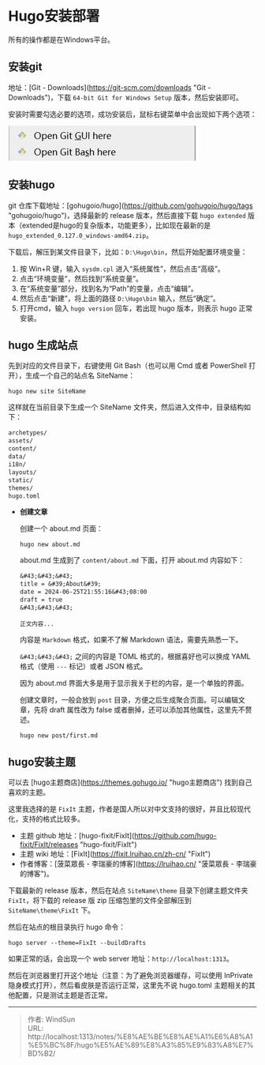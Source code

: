 # Hugo安装部署


所有的操作都是在Windows平台。

## 安装git

地址：[Git - Downloads](https://git-scm.com/downloads &#34;Git - Downloads&#34;)，下载 `64-bit Git for Windows Setup` 版本，然后安装即可。

安装时需要勾选必要的选项，成功安装后，鼠标右键菜单中会出现如下两个选项：

![](/image/image_Ov1sRufoOb.png)

## 安装hugo

git 仓库下载地址：[gohugoio/hugo](https://github.com/gohugoio/hugo/tags &#34;gohugoio/hugo&#34;)，选择最新的 release 版本，然后直接下载 `hugo extended` 版本（extended是hugo的复杂版本，功能更多），比如现在最新的是 `hugo_extended_0.127.0_windows-amd64.zip`。

下载后，解压到某文件目录下，比如：`D:\Hugo\bin`，然后开始配置环境变量：

1. 按 Win&#43;R 键，输入 `sysdm.cpl`  进入“系统属性”，然后点击“高级”。
2. 点击“环境变量”，然后找到“系统变量”。
3. 在“系统变量”部分，找到名为“Path”的变量，点击“编辑”。
4. 然后点击“新建”，将上面的路径 `D:\Hugo\bin` 输入，然后“确定”。
5. 打开cmd，输入 `hugo version` 回车，若出现 hugo 版本，则表示 hugo 正常安装。

## hugo 生成站点

先到对应的文件目录下，右键使用 Git Bash（也可以用 Cmd 或者 PowerShell 打开），生成一个自己的站点名 SiteName：

```纯文本
hugo new site SiteName
```

这样就在当前目录下生成一个 SiteName 文件夹，然后进入文件中，目录结构如下：

```纯文本
archetypes/
assets/
content/
data/
i18n/
layouts/
static/
themes/
hugo.toml
```

- **创建文章**

  创建一个 about.md 页面：
  ```纯文本
  hugo new about.md
  ```
  about.md 生成到了 `content/about.md` 下面，打开 about.md 内容如下：
  ```纯文本
  &#43;&#43;&#43;
  title = &#39;About&#39;
  date = 2024-06-25T21:55:16&#43;08:00
  draft = true
  &#43;&#43;&#43;

  正文内容...

  ```
  内容是 `Markdown` 格式，如果不了解 Markdown 语法，需要先熟悉一下。

  `&#43;&#43;&#43;` 之间的内容是 TOML 格式的，根据喜好也可以换成 YAML 格式（使用 `---` 标记）或者 JSON 格式。

  因为 about.md 界面大多是用于显示我关于栏的内容，是一个单独的界面。

  创建文章时，一般会放到 `post` 目录，方便之后生成聚合页面。可以编辑文章，先将 draft 属性改为  false 或者删掉，还可以添加其他属性，这里先不赘述。
  ```纯文本
  hugo new post/first.md
  ```

## hugo安装主题

可以去 [hugo主题商店](https://themes.gohugo.io/ &#34;hugo主题商店&#34;) 找到自己喜欢的主题。

这里我选择的是 `FixIt` 主题，作者是国人所以对中文支持的很好，并且比较现代化，支持的格式比较多。

- 主题 github 地址：[hugo-fixit/FixIt](https://github.com/hugo-fixit/FixIt/releases &#34;hugo-fixit/FixIt&#34;)
- 主题 wiki 地址：[FixIt](https://fixit.lruihao.cn/zh-cn/ &#34;FixIt&#34;)
- 作者博客：[菠菜眾長 - 李瑞豪的博客](https://lruihao.cn/ &#34;菠菜眾長 - 李瑞豪的博客&#34;)。

下载最新的 release 版本，然后在站点 `SiteName\theme` 目录下创建主题文件夹 `FixIt`，将下载的 release 版 zip 压缩包里的文件全部解压到 `SiteName\theme\FixIt` 下。

然后在站点的根目录执行 hugo 命令：

```纯文本
hugo server --theme=FixIt --buildDrafts
```

如果正常的话，会出现一个 web server 地址：`http://localhost:1313`。

然后在浏览器里打开这个地址（注意：为了避免浏览器缓存，可以使用 InPrivate 隐身模式打开），然后看皮肤是否运行正常，这里先不说 hugo.toml 主题相关的其他配置，只是测试主题是否正常。


---

> 作者: WindSun  
> URL: http://localhost:1313/notes/%E8%AE%BE%E8%AE%A1%E6%A8%A1%E5%BC%8F/hugo%E5%AE%89%E8%A3%85%E9%83%A8%E7%BD%B2/  

